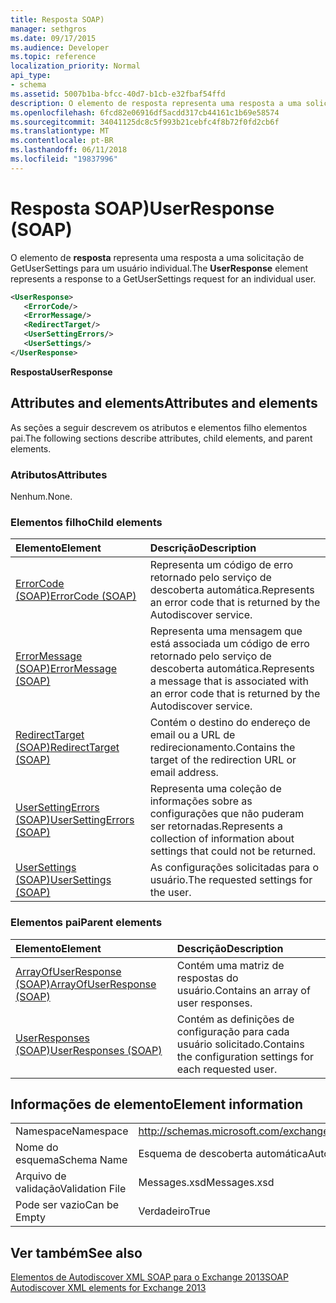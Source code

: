 ```yaml
---
title: Resposta SOAP)
manager: sethgros
ms.date: 09/17/2015
ms.audience: Developer
ms.topic: reference
localization_priority: Normal
api_type:
- schema
ms.assetid: 5007b1ba-bfcc-40d7-b1cb-e32fbaf54ffd
description: O elemento de resposta representa uma resposta a uma solicitação de GetUserSettings para um usuário individual.
ms.openlocfilehash: 6fcd82e06916df5acdd317cb44161c1b69e58574
ms.sourcegitcommit: 34041125dc8c5f993b21cebfc4f8b72f0fd2cb6f
ms.translationtype: MT
ms.contentlocale: pt-BR
ms.lasthandoff: 06/11/2018
ms.locfileid: "19837996"
---
```

# <a name="userresponse-soap"></a><span data-ttu-id="5fc99-103">Resposta SOAP)</span><span class="sxs-lookup"><span data-stu-id="5fc99-103">UserResponse (SOAP)</span></span>

<span data-ttu-id="5fc99-104">O elemento de **resposta** representa uma resposta a uma solicitação de GetUserSettings para um usuário individual.</span><span class="sxs-lookup"><span data-stu-id="5fc99-104">The **UserResponse** element represents a response to a GetUserSettings request for an individual user.</span></span> 
  
```XML
<UserResponse>
   <ErrorCode/>
   <ErrorMessage/>
   <RedirectTarget/>
   <UserSettingErrors/>
   <UserSettings/>
</UserResponse>
```

 <span data-ttu-id="5fc99-105">**Resposta**</span><span class="sxs-lookup"><span data-stu-id="5fc99-105">**UserResponse**</span></span>
## <a name="attributes-and-elements"></a><span data-ttu-id="5fc99-106">Attributes and elements</span><span class="sxs-lookup"><span data-stu-id="5fc99-106">Attributes and elements</span></span>

<span data-ttu-id="5fc99-107">As seções a seguir descrevem os atributos e elementos filho elementos pai.</span><span class="sxs-lookup"><span data-stu-id="5fc99-107">The following sections describe attributes, child elements, and parent elements.</span></span>
  
### <a name="attributes"></a><span data-ttu-id="5fc99-108">Atributos</span><span class="sxs-lookup"><span data-stu-id="5fc99-108">Attributes</span></span>

<span data-ttu-id="5fc99-109">Nenhum.</span><span class="sxs-lookup"><span data-stu-id="5fc99-109">None.</span></span>
  
### <a name="child-elements"></a><span data-ttu-id="5fc99-110">Elementos filho</span><span class="sxs-lookup"><span data-stu-id="5fc99-110">Child elements</span></span>

|<span data-ttu-id="5fc99-111">**Elemento**</span><span class="sxs-lookup"><span data-stu-id="5fc99-111">**Element**</span></span>|<span data-ttu-id="5fc99-112">**Descrição**</span><span class="sxs-lookup"><span data-stu-id="5fc99-112">**Description**</span></span>|
|:-----|:-----|
|[<span data-ttu-id="5fc99-113">ErrorCode (SOAP)</span><span class="sxs-lookup"><span data-stu-id="5fc99-113">ErrorCode (SOAP)</span></span>](errorcode-soap.md) <br/> |<span data-ttu-id="5fc99-114">Representa um código de erro retornado pelo serviço de descoberta automática.</span><span class="sxs-lookup"><span data-stu-id="5fc99-114">Represents an error code that is returned by the Autodiscover service.</span></span>  <br/> |
|[<span data-ttu-id="5fc99-115">ErrorMessage (SOAP)</span><span class="sxs-lookup"><span data-stu-id="5fc99-115">ErrorMessage (SOAP)</span></span>](errormessage-soap.md) <br/> |<span data-ttu-id="5fc99-116">Representa uma mensagem que está associada um código de erro retornado pelo serviço de descoberta automática.</span><span class="sxs-lookup"><span data-stu-id="5fc99-116">Represents a message that is associated with an error code that is returned by the Autodiscover service.</span></span>  <br/> |
|[<span data-ttu-id="5fc99-117">RedirectTarget (SOAP)</span><span class="sxs-lookup"><span data-stu-id="5fc99-117">RedirectTarget (SOAP)</span></span>](redirecttarget-soap.md) <br/> |<span data-ttu-id="5fc99-118">Contém o destino do endereço de email ou a URL de redirecionamento.</span><span class="sxs-lookup"><span data-stu-id="5fc99-118">Contains the target of the redirection URL or email address.</span></span>  <br/> |
|[<span data-ttu-id="5fc99-119">UserSettingErrors (SOAP)</span><span class="sxs-lookup"><span data-stu-id="5fc99-119">UserSettingErrors (SOAP)</span></span>](usersettingerrors-soap.md) <br/> |<span data-ttu-id="5fc99-120">Representa uma coleção de informações sobre as configurações que não puderam ser retornadas.</span><span class="sxs-lookup"><span data-stu-id="5fc99-120">Represents a collection of information about settings that could not be returned.</span></span>  <br/> |
|[<span data-ttu-id="5fc99-121">UserSettings (SOAP)</span><span class="sxs-lookup"><span data-stu-id="5fc99-121">UserSettings (SOAP)</span></span>](usersettings-soap.md) <br/> |<span data-ttu-id="5fc99-122">As configurações solicitadas para o usuário.</span><span class="sxs-lookup"><span data-stu-id="5fc99-122">The requested settings for the user.</span></span>  <br/> |
   
### <a name="parent-elements"></a><span data-ttu-id="5fc99-123">Elementos pai</span><span class="sxs-lookup"><span data-stu-id="5fc99-123">Parent elements</span></span>

|<span data-ttu-id="5fc99-124">**Elemento**</span><span class="sxs-lookup"><span data-stu-id="5fc99-124">**Element**</span></span>|<span data-ttu-id="5fc99-125">**Descrição**</span><span class="sxs-lookup"><span data-stu-id="5fc99-125">**Description**</span></span>|
|:-----|:-----|
|[<span data-ttu-id="5fc99-126">ArrayOfUserResponse (SOAP)</span><span class="sxs-lookup"><span data-stu-id="5fc99-126">ArrayOfUserResponse (SOAP)</span></span>](arrayofuserresponse-soap.md) <br/> |<span data-ttu-id="5fc99-127">Contém uma matriz de respostas do usuário.</span><span class="sxs-lookup"><span data-stu-id="5fc99-127">Contains an array of user responses.</span></span>  <br/> |
|[<span data-ttu-id="5fc99-128">UserResponses (SOAP)</span><span class="sxs-lookup"><span data-stu-id="5fc99-128">UserResponses (SOAP)</span></span>](userresponses-soap.md) <br/> |<span data-ttu-id="5fc99-129">Contém as definições de configuração para cada usuário solicitado.</span><span class="sxs-lookup"><span data-stu-id="5fc99-129">Contains the configuration settings for each requested user.</span></span>  <br/> |
   
## <a name="element-information"></a><span data-ttu-id="5fc99-130">Informações de elemento</span><span class="sxs-lookup"><span data-stu-id="5fc99-130">Element information</span></span>

|||
|:-----|:-----|
|<span data-ttu-id="5fc99-131">Namespace</span><span class="sxs-lookup"><span data-stu-id="5fc99-131">Namespace</span></span>  <br/> |http://schemas.microsoft.com/exchange/2010/Autodiscover  <br/> |
|<span data-ttu-id="5fc99-132">Nome do esquema</span><span class="sxs-lookup"><span data-stu-id="5fc99-132">Schema Name</span></span>  <br/> |<span data-ttu-id="5fc99-133">Esquema de descoberta automática</span><span class="sxs-lookup"><span data-stu-id="5fc99-133">Autodiscover schema</span></span>  <br/> |
|<span data-ttu-id="5fc99-134">Arquivo de validação</span><span class="sxs-lookup"><span data-stu-id="5fc99-134">Validation File</span></span>  <br/> |<span data-ttu-id="5fc99-135">Messages.xsd</span><span class="sxs-lookup"><span data-stu-id="5fc99-135">Messages.xsd</span></span>  <br/> |
|<span data-ttu-id="5fc99-136">Pode ser vazio</span><span class="sxs-lookup"><span data-stu-id="5fc99-136">Can be Empty</span></span>  <br/> |<span data-ttu-id="5fc99-137">Verdadeiro</span><span class="sxs-lookup"><span data-stu-id="5fc99-137">True</span></span>  <br/> |
   
## <a name="see-also"></a><span data-ttu-id="5fc99-138">Ver também</span><span class="sxs-lookup"><span data-stu-id="5fc99-138">See also</span></span>



[<span data-ttu-id="5fc99-139">Elementos de Autodiscover XML SOAP para o Exchange 2013</span><span class="sxs-lookup"><span data-stu-id="5fc99-139">SOAP Autodiscover XML elements for Exchange 2013</span></span>](soap-autodiscover-xml-elements-for-exchange-2013.md)

